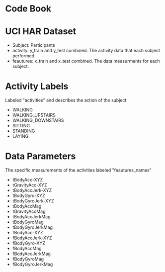 # Code Book

# UCI HAR Dataset
- Subject: Participants
- activity: y_train and y_test combined. The activity data that each subject performed.
- feautures: x_train and x_test combined. The data measurments for each subject.

# Activity Labels
Labeled "activities" and describes the action of the subject
 - WALKING
 - WALKING_UPSTAIRS
 - WALKING_DOWNSTAIRS
 - SITTING
 - STANDING
 - LAYING


# Data Parameters
The specific measurements of the activities labeled "feautures_names"
 - tBodyAcc-XYZ
 - tGravityAcc-XYZ
 - tBodyAccJerk-XYZ
 - tBodyGyro-XYZ
 - tBodyGyroJerk-XYZ
 - tBodyAccMag
 - tGravityAccMag
 - tBodyAccJerkMag
 - tBodyGyroMag
 - tBodyGyroJerkMag
 - fBodyAcc-XYZ
 - fBodyAccJerk-XYZ
 - fBodyGyro-XYZ
 - fBodyAccMag
 - fBodyAccJerkMag
 - fBodyGyroMag
 - fBodyGyroJerkMag

